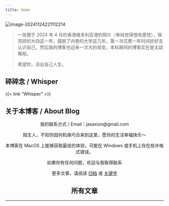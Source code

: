 ```yaml
---
title: Home
---
```


![image-20241124221112214](https://pve.digikamc.cn:8343/i/2024/11/24/10kgahf-1.png)

> 一张摄于 2024 年 4 月的香港维多利亚港的照片（单纯觉得很有感觉），保完研的大四这一年，摆脱了内卷的大学这几年，第一次花费一年时间好好去认识自己，然后我的博客也迎来一次大的改变，本科期间的博客实在是太幼稚啦。
>
> 希望你，活出自己人生。

## 碎碎念 / Whisper

{{< link "Whisper" >}}

## 关于本博客 / About Blog

<!-- INSERT_MEMO_HERE -->

<center>我的联系方式 / Email：jasaxion@gmail.com <center>


陌生人，不知你因何机缘巧合来到这里，愿你的生活幸福快乐～

本博客在 MacOS 上能够获取最佳的体验，可能在 Windows 或手机上存在些许格式错误。

如果你有任何问题，欢迎与我取得联系

更多文章，请阅读 [归档](/posts/) 或 [关键字](/keywords/)

## 所有文章

---


